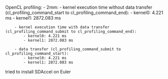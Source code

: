 OpenCL profiling:
	- 2mm:
		- kernel execution time without data transfer (cl_profiling_command_start to cl_profiling_command_end):
			- kernel0: 4.221 ms
			- kernel1: 2872.083 ms

		- kernel execution time with data transfer (cl_profiling_command_submit to cl_profiling_command_end):
			- kernel0: 4.221 ms
			- kernel1: 2872.083 ms

		- data transfer (cl_profiling_command_submit to cl_profiling_command_start):
			- kernel0: 4.221 ms
			- kernel1: 2872.083 ms

tried to install SDAccel on Euler

